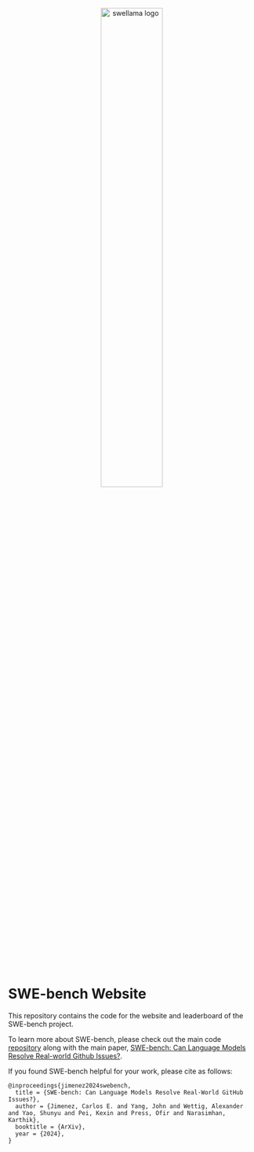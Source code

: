 <p align="center">
  <a href="https://github.com/princeton-nlp/Llamao">
    <img src="img/swellama_banner.png" width="50%" alt="swellama logo" />
  </a>
</p>

# SWE-bench Website

This repository contains the code for the website and leaderboard of the SWE-bench project.

To learn more about SWE-bench, please check out the main code [repository](https://github.com/SWE-bench/SWE-bench) along with the main paper, [SWE-bench: Can Language Models Resolve Real-world Github Issues?](https://arxiv.org/abs/2310.06770).

If you found SWE-bench helpful for your work, please cite as follows:
```
@inproceedings{jimenez2024swebench,
  title = {SWE-bench: Can Language Models Resolve Real-World GitHub Issues?},
  author = {Jimenez, Carlos E. and Yang, John and Wettig, Alexander and Yao, Shunyu and Pei, Kexin and Press, Ofir and Narasimhan, Karthik},
  booktitle = {ArXiv},
  year = {2024},
}
```
